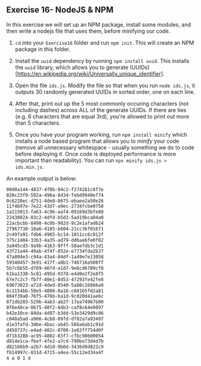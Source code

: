 ## Exercise 16- NodeJS & NPM

In this exercise we will set up an NPM package, install some modules, and then write a nodejs file that uses them, before minifying our code.

1. `cd` into your `Exercise16` folder and run `npm init`. This will create an NPM package in this folder.

2. Install the `uuid` dependency by running `npm install uuid`. This installs the `uuid` library, which allows you to generate (UUIDs)[https://en.wikipedia.org/wiki/Universally_unique_identifier].

3. Open the file `ids.js`. Modify the file so that when you run `node ids.js`, it outputs 30 randomly generated UUIDs in sorted order, one on each line.

4. After that, print out up the 5 most commonly occuring characters (not including dashes) across ALL of the generate UUIDs. If there are ties (e.g. 6 characters that are equal 3rd), you're allowed to print out more than 5 characters. 

5. Once you have your program working, run `npm install minify` which installs a node based program that allows you to *minify* your code (remove all unnecessary whitespace - usually something we do to code before deploying it. Once code is deployed performance is more important than readability). You can run `npx minify ids.js > ids.min.js`.

An example output is below:
```txt
00d0a144-4837-4f0b-94c2-f274281c8f7e
020c23f9-592a-496a-8d34-febd9940ef74
0c6220ec-d751-4de0-8675-ebaee2a50e26
11f4b97e-7e22-43d7-a9ec-2734fcbe0758
1a115013-fa63-4c96-aaf4-09169d3bfe80
22430824-83c2-4dfd-b5d3-5ad19bca04a0
22acbcbb-8498-4c0b-982d-9c2e1afad624
27967738-10a6-4185-b604-21cc36f01671
2c49fa91-fdb6-4965-bc14-1011cc6c812f
375c1404-33b3-4a35-ad79-dd6ae6fe0f82
3a945cd3-9a9b-4163-9fff-58aefdb3c1d1
43f21a44-49ab-4f4f-852e-e7734fda2b37
47a804e3-c94a-43a4-84df-1a49e7e13058
59340457-3e91-417f-a8b1-746716a508ff
5b7c6b55-d769-46fd-a1d7-9e6cd6709cf8
61ba1338-5c81-495d-9378-e4d0e2f2e8f5
67e7c2c7-fb7f-40e1-8d53-47293fe42fe8
69073023-a72d-4ded-8540-5a80c16666a9
6c1154bb-59e5-4088-8a16-c68165fd2a81
804f39a0-76f5-476b-ba1d-9c020d41ae6c
871db203-529b-4ab3-ab2f-17ea74967b00
8f6e40ca-0675-48f2-84b3-caf8c64e0097
b42e10ce-84da-4d97-b3dd-53e3429d9c86
c048a5ad-a966-4cb8-89fd-df02a7a93497
d1e3fafd-34be-4bac-ab45-566a6ab1c91d
d450737c-e4ad-402c-8700-1e62ff754d0f
d71b3288-ac95-4802-83f7-cfbc98600054
d814e1ca-fbef-4fe2-a7cd-790be73d4d7b
d82166b9-a2b7-4d10-9b0d-3436d9d822c9
fb14997c-831d-4715-a4ea-55c12ed34a4f
4 a 0 1 d
```
